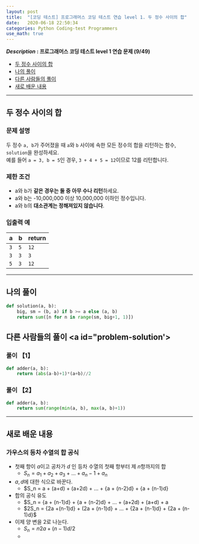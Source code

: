 ```yaml
---
layout: post
title:  "[코딩 테스트] 프로그래머스 코딩 테스트 연습 level 1. 두 정수 사이의 합"
date:   2020-06-18 22:50:34 
categories: Python Coding-test Programmers
use_math: true
---
```


**_Description_ : 프로그래머스 코딩 테스트 level 1 연습 문제 (9/49)**

* [두 정수 사이의 합](#problem-description)
* [나의 풀이](#my-solution)
* [다른 사람들의 풀이](#problem-solution)
* [새로 배운 내용](#deep)

***

## 두 정수 사이의 합 <a id="problem-description"></a>

### 문제 설명

두 정수 `a, b`가 주어졌을 때 `a`와 `b` 사이에 속한 모든 정수의 합을 리턴하는 함수, `solution`을 완성하세요.  
예를 들어 `a = 3, b = 5`인 경우, `3 + 4 + 5 = 12`이므로 12를 리턴합니다.

### 제한 조건

-   a와 b가 **같은 경우는 둘 중 아무 수나 리턴**하세요.
-   a와 b는 -10,000,000 이상 10,000,000 이하인 정수입니다.
-   a와 b의 **대소관계는 정해져있지 않습니다**.

### 입출력 예

| a | b | return |
| - | - | ------ |
| `3` | `5` | `12` |
| `3` | `3` | `3` |
| `5` | `3` | `12` |

***

## 나의 풀이 <a id='my-solution'></a>

```python 
def solution(a, b):
    big, sm = (b, a) if b >= a else (a, b)
    return sum([n for n in range(sm, big+1, 1)])
```

## 다른 사람들의 풀이 <a id="problem-solution'></a>

### 풀이 【1】
```python 
def adder(a, b):
	return (abs(a-b)+1)*(a+b)//2
```

### 풀이 【2】
```python
def adder(a, b):
	return sum(range(min(a, b), max(a, b)+1))
```

***

## 새로 배운 내용 <a id="deep"></a>

### 가우스의 등차 수열의 합 공식
 
* 첫째 항이 $a$이고 공차가 $d$ 인 등차 수열의 첫째 항부터 제 $n$항까지의 합 
	* $S_n = a_1 + a_2 + a_3 + ... + a_n-1 + a_n$
 * $a, d$에 대한 식으로 바꾼다.
	 * $S_n = a + (a+d) + (a+2d) + ... + {a + (n-2)d} + {a + (n-1)d}
* 합의 공식 유도
	 * $S_n = {a + (n-1)d} + {a + (n-2)d} + ... + (a+2d) + (a+d) + a
	 * $2S_n = {2a +(n-1)d} + (2a + (n-1)d} + ... + {2a + (n-1)d} + {2a + (n-1)d}$
* 이제 양 변을 2로 나눈다.
	* $S_n = n{2a + (n-1)d}/2$
	* 
	
	
<!--stackedit_data:
eyJoaXN0b3J5IjpbNTMyNDI2ODMxLDE0NDczNTg0NzQsLTcxMz
U0Mzk0LDE5ODcxMjU5MV19
-->